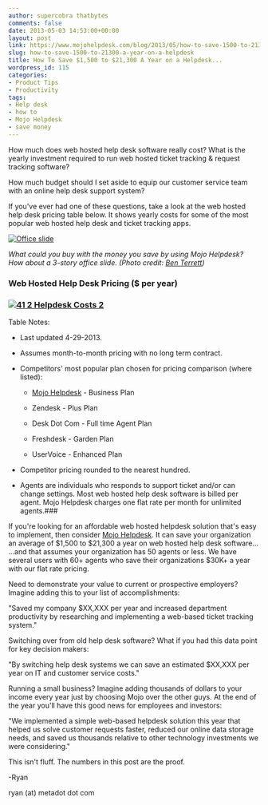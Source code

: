 ```yaml
---
author: supercobra thatbytes
comments: false
date: 2013-05-03 14:53:00+00:00
layout: post
link: https://www.mojohelpdesk.com/blog/2013/05/how-to-save-1500-to-21300-a-year-on-a-helpdesk/
slug: how-to-save-1500-to-21300-a-year-on-a-helpdesk
title: How To Save $1,500 to $21,300 A Year on a Helpdesk...
wordpress_id: 115
categories:
- Product Tips
- Productivity
tags:
- Help desk
- how to
- Mojo Helpdesk
- save money
---
```


How much does web hosted help desk software really cost?
What is the yearly investment required to run web hosted ticket tracking & request tracking software?

How much budget should I set aside to equip our customer service team with an online help desk support system?

If you've ever had one of these questions, take a look at the web hosted help desk pricing table below. It shows yearly costs for some of the most popular web hosted help desk and ticket tracking apps.

[![Office slide](http://www.mojohelpdesk.com/blog/wordpress/wp-content/uploads/2013/05/Office-slide.png)](http://www.mojohelpdesk.com/blog/wordpress/wp-content/uploads/2013/05/Office-slide.png)


_What could you buy with the money you save by using Mojo Helpdesk? How about a 3-story office slide. (Photo credit: [Ben Terrett](https://www.flickr.com/photos/benterrett/))_




###





### Web Hosted Help Desk Pricing ($ per year)




### [![41 2 Helpdesk Costs 2](http://www.mojohelpdesk.com/blog/wordpress/wp-content/uploads/2013/05/41-2-Helpdesk-Costs-2.png)](http://www.mojohelpdesk.com/blog/wordpress/wp-content/uploads/2013/05/41-2-Helpdesk-Costs-2.png)
Table Notes:


- Last updated 4-29-2013.
- Assumes month-to-month pricing with no long term contract.
- Competitors' most popular plan chosen for pricing comparison (where listed):



	
  * [Mojo Helpdesk](http://www.mojohelpdesk.com/) - Business Plan

	
  * Zendesk - Plus Plan

	
  * Desk Dot Com - Full time Agent Plan

	
  * Freshdesk - Garden Plan

	
  * UserVoice - Enhanced Plan


- Competitor pricing rounded to the nearest hundred.
- Agents are individuals who responds to support ticket and/or can change settings. Most web hosted help desk software is billed per agent. Mojo Helpdesk charges one flat rate per month for unlimited agents.###

If you're looking for an affordable web hosted helpdesk solution that's easy to implement, then consider [Mojo Helpdesk](http://www.mojohelpdesk.com/). It can save your organization an average of $1,500 to $21,300 a year on web hosted help desk software...
...and that assumes your organization has 50 agents or less. We have several users with 60+ agents who save their organizations $30K+ a year with our flat rate pricing.

Need to demonstrate your value to current or prospective employers? Imagine adding this to your list of accomplishments:

"Saved my company $XX,XXX per year and increased department productivity by researching and implementing a web-based ticket tracking system."

Switching over from old help desk software? What if you had this data point for key decision makers:

"By switching help desk systems we can save an estimated $XX,XXX per year on IT and customer service costs."

Running a small business? Imagine adding thousands of dollars to your income every year just by choosing Mojo over the other guys. At the end of the year you'll have this good news for employees and investors:

"We implemented a simple web-based helpdesk solution this year that helped us solve customer requests faster, reduced our online data storage needs, and saved us thousands relative to other technology investments we were considering."

This isn't fluff. The numbers in this post are the proof.

-Ryan

ryan (at) metadot dot com
